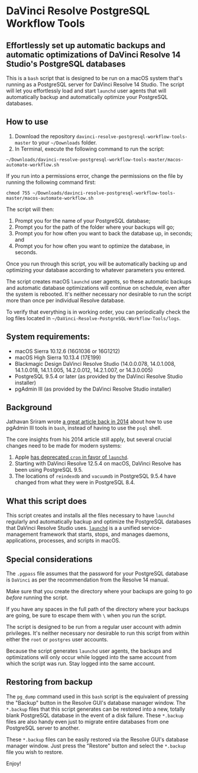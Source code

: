 # DaVinci Resolve PostgreSQL Workflow Tools
## Effortlessly set up automatic backups and automatic optimizations of DaVinci Resolve 14 Studio's PostgreSQL databases

This is a `bash` script that is designed to be run on a macOS system that's running as a PostgreSQL server for DaVinci Resolve 14 Studio. The script will let you effortlessly load and start `launchd` user agents that will automatically backup and automatically optimize your PostgreSQL databases.

## How to use
1. Download the repository `davinci-resolve-postgresql-workflow-tools-master` to your `~/Downloads` folder.
2. In Terminal, execute the following command to run the script:
```
~/Downloads/davinci-resolve-postgresql-workflow-tools-master/macos-automate-workflow.sh
```
If you run into a permissions error, change the permissions on the file by running the following command first:
```
chmod 755 ~/Downloads/davinci-resolve-postgresql-workflow-tools-master/macos-automate-workflow.sh
```

The script will then:
1. Prompt you for the name of your PostgreSQL database;
2. Prompt you for the path of the folder where your backups will go;
3. Prompt you for how often you want to back the database up, in seconds; and
4. Prompt you for how often you want to optimize the database, in seconds.

Once you run through this script, you will be automatically backing up and optimizing your database according to whatever parameters you entered.

The script creates macOS `launchd` user agents, so these automatic backups and automatic database optimizations will continue on schedule, even after the system is rebooted. It's neither necessary nor desirable to run the script more than once per individual Resolve database.

To verify that everything is in working order, you can periodically check the log files located in `~/DaVinci-Resolve-PostgreSQL-Workflow-Tools/logs`.

## System requirements:
* macOS Sierra 10.12.6 (16G1036 or 16G1212)
* macOS High Sierra 10.13.4 (17E199)
* Blackmagic Design DaVinci Resolve Studio (14.0.0.078, 14.0.1.008, 14.1.0.018, 14.1.1.005, 14.2.0.012, 14.2.1.007, or 14.3.0.005)
* PostgreSQL 9.5.4 or later (as provided by the DaVinci Resolve Studio installer)
* pgAdmin III (as provided by the DaVinci Resolve Studio installer)
	
## Background

Jathavan Sriram wrote [a great article back in 2014](http://jathavansriram.github.io/2014/04/20/davinci-resolve-how-to-backup-optimize/) about how to use pgAdmin III tools in `bash`, instead of having to use the `psql` shell.

The core insights from his 2014 article still apply, but several crucial changes need to be made for modern systems:
1. Apple [has deprecated `cron` in favor of `launchd`](https://developer.apple.com/library/content/documentation/MacOSX/Conceptual/BPSystemStartup/Chapters/ScheduledJobs.html). 
2. Starting with DaVinci Resolve 12.5.4 on macOS, DaVinci Resolve has been using PostgreSQL 9.5.
3. The locations of `reindexdb` and `vacuumdb` in PostgreSQL 9.5.4 have changed from what they were in PostgreSQL 8.4.

## What this script does

This script creates and installs all the files necessary to have `launchd` regularly and automatically backup and optimize the PostgreSQL databases that DaVinci Resolve Studio uses. [`launchd`](https://en.wikipedia.org/wiki/Launchd) is a a unified service-management framework that starts, stops, and manages daemons, applications, processes, and scripts in macOS.

## Special considerations

The `.pgpass` file assumes that the password for your PostgreSQL database is `DaVinci` as per the recommendation from the Resolve 14 manual.

Make sure that you create the directory where your backups are going to go *before* running the script.

If you have any spaces in the full path of the directory where your backups are going, be sure to escape them with `\` when you run the script.

The script is designed to be run from a regular user account with admin privileges. It's neither necessary nor desirable to run this script from within either the `root` or `postgres` user accounts.

Because the script generates `launchd` user agents, the backups and optimizations will only occur while logged into the same account from which the script was run. Stay logged into the same account.

## Restoring from backup

The `pg_dump` command used in this `bash` script is the equivalent of pressing the "Backup" button in the Resolve GUI's database manager window. The `*.backup` files that this script generates can be restored into a new, totally blank PostgreSQL database in the event of a disk failure. These `*.backup` files are also handy even just to migrate entire databases from one PostgreSQL server to another.

These `*.backup` files can be easily restored via the Resolve GUI's database manager window. Just press the "Restore" button and select the `*.backup` file you wish to restore.

Enjoy!

